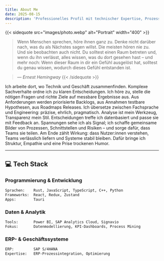 ```yaml
---
title: About Me
date: 2025-08-15
description: 'Professionelles Profil mit technischer Expertise, Prozessfokus und Motivation'
---
```

{{< sidequote src="images/photo.webp" alt="Portrait" width="400" >}}
> Wenn Menschen sprechen, höre ihnen ganz zu. Denke nicht darüber nach, was du als Nächstes sagen willst. Die meisten hören nie zu. Und sie beobachten auch nicht. Du solltest einen Raum betreten und, wenn du ihn verlässt, alles wissen, was du dort gesehen hast – und mehr noch: Wenn dieser Raum in dir ein Gefühl ausgelöst hat, solltest du genau wissen, wodurch dieses Gefühl entstanden ist.

> — <cite>Ernest Hemingway </cite>
{{< /sidequote >}}

 
Ich arbeite dort, wo Technik und Geschäft zusammenfinden. Komplexe Sachverhalte ordne ich zu klaren Entscheidungen. Ich höre zu, stelle die nötigen Fragen und richte Ziele auf messbare Ergebnisse aus. Aus Anforderungen werden priorisierte Backlogs, aus Annahmen testbare Hypothesen, aus Roadmaps Releases. Ich übersetze zwischen Fachsprache und Engineering: präzise, ehrlich, pragmatisch. Analyse ist mein Werkzeug, Transparenz mein Stil. Entscheidungen treffe ich datenbasiert und passe sie mit Feedback an. Spannungen sehe ich als Signal; ich schaffe gemeinsame Bilder von Prozessen, Schnittstellen und Risiken – und sorge dafür, dass Teams sie teilen. Am Ende zählt Wirkung: dass Nutzer:innen verstehen, Teams verlässlich liefern und Systeme stabil bleiben. Dafür bringe ich Struktur, Empathie und eine Prise trockenen Humor.

---

## 💻 Tech Stack

### Programmierung & Entwicklung
```bash
Sprachen:    Rust, JavaScript, TypeScript, C++, Python
Frameworks:  React, Redux, Zustand
Apps:        Tauri
```

### Daten & Analytik
```bash
Tools:       Power BI, SAP Analytics Cloud, Signavio
Fokus:       Datenmodellierung, KPI-Dashboards, Process Mining
```

### ERP- & Geschäftssysteme
```bash
ERP:         SAP S/4HANA
Expertise:   ERP-Prozessintegration, Optimierung
```
